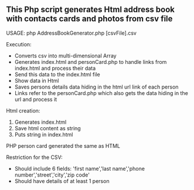 This Php script generates Html address book with contacts cards and photos from csv file
---

USAGE: php AddressBookGenerator.php [csvFile].csv

Execution:
* Converts csv into multi-dimensional Array
* Generates index.html and personCard.php to handle links from index.html and process their data
* Send this data to the index.html file
* Show data in Html
* Saves persons details data hiding in the html url link of each person
* Links refer to the personCard.php which also gets the data hiding in the url and process it 

Html creation:
1. Generates index.html
2. Save html content as string
3. Puts string in index.html

PHP person card generated the same as HTML

Restriction for the CSV:

* Should include 6 fields: 'first name','last name','phone number','street','city','zip code'
* Should have details of at least 1 person
